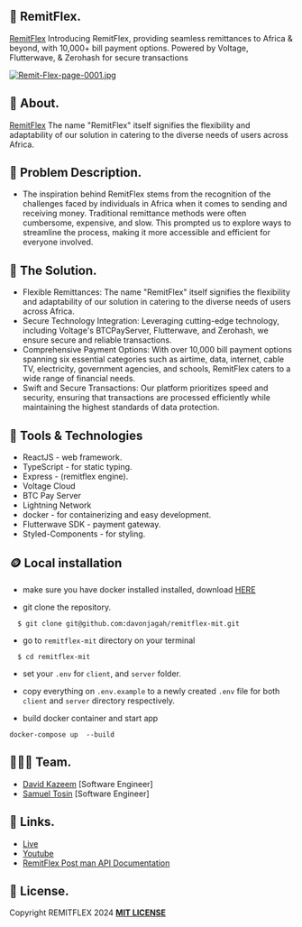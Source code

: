 ## 🚂 RemitFlex.

[RemitFlex](https://remitflex.com/)  Introducing RemitFlex, providing seamless remittances to Africa & beyond, with 10,000+ bill payment options. Powered by Voltage, Flutterwave, & Zerohash for secure transactions

[![Remit-Flex-page-0001.jpg](https://i.postimg.cc/yYPT8RRd/Remit-Flex-page-0001.jpg)](https://postimg.cc/3dkGLdn5)

## 🎉 About.

[RemitFlex](https://remitflex.com)  The name "RemitFlex" itself signifies the flexibility and adaptability of our solution in catering to the diverse needs of users across Africa. 

## 💫 Problem Description.

- The inspiration behind RemitFlex stems from the recognition of the challenges faced by individuals in Africa when it comes to sending and receiving money. Traditional remittance methods were often cumbersome, expensive, and slow. This prompted us to explore ways to streamline the process, making it more accessible and efficient for everyone involved.


## 🚀 The Solution.

- Flexible Remittances: The name "RemitFlex" itself signifies the flexibility and adaptability of our solution in catering to the diverse needs of users across Africa.
- Secure Technology Integration: Leveraging cutting-edge technology, including Voltage's BTCPayServer, Flutterwave, and Zerohash, we ensure secure and reliable transactions.
- Comprehensive Payment Options: With over 10,000 bill payment options spanning six essential categories such as airtime, data, internet, cable TV, electricity, government agencies, and schools, RemitFlex caters to a wide range of financial needs.
- Swift and Secure Transactions: Our platform prioritizes speed and security, ensuring that transactions are processed efficiently while maintaining the highest standards of data protection.


## 🤖 Tools & Technologies

- ReactJS - web framework.
- TypeScript - for static typing.
- Express - (remitflex engine).
- Voltage Cloud
- BTC Pay Server
- Lightning Network 
- docker - for containerizing and easy development.
- Flutterwave SDK - payment gateway.
- Styled-Components - for styling.

## 🪙 Local installation

- make sure you have docker installed installed, download [HERE](https://www.docker.com/products/docker-desktop/)

* git clone the repository.

```
  $ git clone git@github.com:davonjagah/remitflex-mit.git
```

- go to `remitflex-mit` directory on your terminal

```
  $ cd remitflex-mit
```

- set your `.env` for `client`, and `server`  folder.

* copy everything on `.env.example` to a newly created `.env` file for both `client` and  `server`  directory respectively.

- build docker container and start app

```
docker-compose up  --build
```

## 👨🏼‍🍳 Team.

- [David Kazeem](https://github.com/davonjagah) [Software Engineer]
- [Samuel Tosin](https://github.com/Samuellyworld) [Software Engineer]


## 🔗 Links.

- [Live](https://remitflex.com/)
- [Youtube](https://www.youtube.com/watch?v=7F2YzOVCW6c&t=1s)
- [RemitFlex Post man API Documentation](https://documenter.getpostman.com/view/9070802/2s9YXmWzwh)

## 🪪 License.
Copyright REMITFLEX 2024 [**MIT LICENSE**](/LICENSE)
